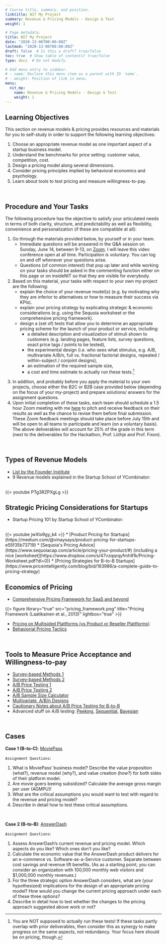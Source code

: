 ```yaml
---
# Course title, summary, and position.
linktitle: NIT My Project
summary: Revenue & Pricing Models - Design & Test
weight: 1

# Page metadata.
title: NIT My Project
date: "2020-13-06T00:00:00Z"
lastmod: "2020-13-06T00:00:00Z"
draft: false  # Is this a draft? true/false
toc: true  # Show table of contents? true/false
type: docs  # Do not modify.

# Add menu entry to sidebar.
# - name: Declare this menu item as a parent with ID `name`.
# - weight: Position of link in menu.
menu:
  nit_mp:
    name: Revenue & Pricing Models - Design & Test
    weight: 1
---
```


## Learning Objectives

This section on revenue models & pricing provides resources and materials for you to self-study in order to support the following learning objectives:
1. Choose an appropriate revenue model as one important aspect of a startup business model.
2. Understand the benchmarks for price setting: customer value, competition, cost.
3. Design a pricing model along several dimensions.
4. Consider pricing principles implied by behavioral economics and psychology.
5. Learn about tools to test pricing and measure willingness-to-pay.

<br/>

## Procedure and Your Tasks

The following procedure has the objective to satisfy your articulated needs in terms of both clarity, structure, and predictability as well as flexibility, convenience and personalization (if these are compatible at all):
1. Go through the materials provided below, by yourself or in your team. 
	- Immediate questions will be answered in the Q&A session on Sunday, June 14, between 9-13, on [Zoom](https://tuhh.zoom.us/j/8013501889). I will leave this video conference open at all time. Participation is voluntary. You can log on and off whenever your questions arise. 
	- Questions (of common interest) that pop up later and while working on your tasks should be asked in the commenting function either on this page or on insideNIT so that they are visible for everybody.
2. Based on this material, your tasks with respect to your own my-project are the following:
	- explain the choice of your revenue model(s) (e.g. by motivating why they are inferior to alternatives or how to measure their success via KPIs).
	- explain your pricing strategy by explicating strategic & economic considerations (e.g. using the Sequoia worksheet or the comprehensive pricing framework).
	- design a (set of) tests that allow you to determine an appropriate pricing scheme for the launch of your product or service, including:
		- a detailed description and visualization of stimuli shown to customers (e.g. landing pages, feature lists, survey questions, exact price tags / points to be tested),
		- the experimental design (i.e. who sees what stimulus, e.g. A/B, multivariate A/B/n, full vs. fractional factorial designs, repeated / within-subject / conjoint designs),
		- an estimation of the required sample size,
		- a cost and time estimate to actually run these tests.[^1]
[^1]: You are NOT supposed to actually run these tests! If these tasks partly overlap with prior deliverables, then consider this as synergy to make progress on the same aspects, not redundancy. Your focus here should be on pricing, though.
3. In addition, and probably before you apply the material to your own projects, choose either the B2C or B2B case provided below (depending on the focus of your my-project) and prepare solutions/ answers for the assignment questions.
4. Upon initial completion of these tasks, each team should schedule a 1.5 hour Zoom meeting with me [here](https://docs.google.com/spreadsheets/d/13ZeDIz8DYia4TUm3yQU1ZNTLWycmFEgGcDDxBEaTSSc/edit#gid=387312941) to pitch and receive feedback on their results as well as the chance to revise them before final submission. These Zoom feedback meetings should take place before July 15th and will be open to all teams to participate and learn (on a voluntary basis). The above deliverables will account for 25% of the grade in this term (next to the deliverables for the Hackathon, Prof. Lüthje and Prof. Fixon).



<br/>

## Types of Revenue Models
* [List by the Founder Institute](https://fi.co/insight/the-10-most-popular-startup-revenue-models)
* 9 Revenue models explained in the Startup School of YCombinator:
<br/>
{{< youtube PTg3RZPXgLg >}}

<br/>

## Strategic Pricing Considerations for Startups
* Startup Pricing 101 by Startup School of YCombinator:
<br/>
{{< youtube jwXlo9gy_k4 >}}
* [Product Pricing for Startups](https://medium.com/@vinaysays/product-pricing-for-startups-e55f35b73719)
* [Sequoia's Pricing Advice](https://www.sequoiacap.com/article/pricing-your-product/#) (including a nice [worksheet](https://www.dropbox.com/s/47vzqqrqyfmh91k/Pricing-Worksheet.pdf?dl=0))
* [Pricing Strategies for B-to-B Startups](https://www.priceintelligently.com/blog/bid/163986/a-complete-guide-to-pricing-strategy)




<br/>

## Economics of Pricing
* [Comprehensive Pricing Framework for SaaS and beyond](https://www.dropbox.com/s/71zfxuxi7fklron/cloudpricing.pdf?dl=0)

{{< figure library="true" src="pricing_framework.png" title="Pricing Framework (Laatikainen et al., 2013)" lightbox="true" >}}

* [Pricing on Multisided Plattforms (vs Product or Reseller Plattforms)](https://sloanreview.mit.edu/article/strategic-decisions-for-multisided-platforms/)
* [Behaviorial Pricing Tactics](https://www.helpscout.com/blog/pricing-strategies/)

<br/>

## Tools to Measure Price Acceptance and Willingness-to-pay
- [Survey-based Methods 1](https://www.focusvision.com/blog/pricing-research-how-to-evaluate-price-perceptions-and-willingness-to-pay/) 
- [Survey-based Methods 2](https://www.quantilope.com/en/blog/whitepaper-three-great-methods-to-determine-price-acceptance) 
- [A/B Price Testing 1](https://vwo.com/blog/ab-testing-price-testing/)
- [A/B Price Testing 2](https://medium.com/analytics-vidhya/pricing-optimization-with-a-b-test-e720efe62b0)
- [A/B Sample Size Calculator](https://www.evanmiller.org/ab-testing/)
- [Multivariate, A/B/n Designs](https://cxl.com/blog/multivariate-tests/)
- [Cautionary Notes about A/B Price Testing for B-to-B](https://www.priceintelligently.com/blog/ab-test-pricing-page-strategy)
- Advanced stuff on A/B testing: [Peeking](https://www.evanmiller.org/how-not-to-run-an-ab-test.html), [Sequential](https://www.evanmiller.org/sequential-ab-testing.html), [Bayesian](https://www.evanmiller.org/bayesian-ab-testing.html)




<br/>


## Cases


**Case 1 (B-to-C)**: [MoviePass](https://www.dropbox.com/s/wmduhuj1x9bfx5z/MoviePass.pdf?dl=0)

`Assignment Questions`:
1) What is MoviePass‘ business model? Describe the value proposition (what?), revenue model (why?), and value creation (how?) for both sides of their platform model.
2) Are movie goers beeing subsidized? Calculate the average gross margin per user (AGMPU)!
3) What are the critical assumptions you would want to test with regard to the revenue and pricing model? 
4) Describe in detail how to test these critical assumptions.


<br/>

**Case 2 (B-to-B)**: [AnswerDash](https://www.dropbox.com/s/jyu705ou96sgzkp/AnswerDash.pdf?dl=0)

`Assignment Questions`:
1) Assess AnswerDash’s current revenue and pricing model. Which aspects do you like? Which ones don’t you like?
2) Calculate the economic value that the AnswerDash product delivers for an e-commerce vs. Software-as-a-Service customer. Separate between cost savings and revenue lift benefits. (As as a starting point, you can consider an organization with 100,000 monthly web visitors and $1,000,000 monthly revenues.) 
3) For the three strategic option AnswerDash considers, what are (your hypothesized) implications for the design of an appropriate pricing model? How would you change the current pricing approach under each of these three options?
4) Describe in detail how to test whether the changes to the pricing approach suggested above work or not? 

